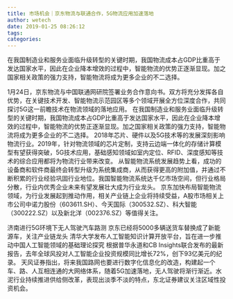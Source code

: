 ```yaml
---
title: 市场机会｜京东物流与联通合作，5G物流应用加速落地
author: wetech
date: 2019-01-25 08:26:12
tags: 
categories: 
---
```

在我国制造业和服务业面临升级转型的关键时期，我国物流成本占GDP比重高于发达国家水平，因此在企业降本增效的过程中，智能物流的优势正逐渐显现。加之国家相关政策的强力支持，智能物流将成为更多企业的不二选择。
<!-- more -->
1月24日，京东物流与中国联通网研院签署业务合作意向书。双方将充分发挥各自优势，在关键技术开发、智能物流示范园区等多个领域开展全方位深度合作，共同探讨5G这一前瞻技术在物流领域的落地应用。
在我国制造业和服务业面临升级转型的关键时期，我国物流成本占GDP比重高于发达国家水平，因此在企业降本增效的过程中，智能物流的优势正逐渐显现。加之国家相关政策的强力支持，智能物流将成为更多企业的不二选择。
2018年芯片、硬件以及5G技术等的发展深刻影响物流行业。2019年，针对物流领域的芯片定制，支持云边端一体化的存储计算模型有望获得突破，5G技术应用，基础感知领域如室内定位、RFID、深度感知等技术的综合应用都将为物流行业带来改变。
从智能物流系统发展趋势上看，成功的设备商和软件商最终会转型升级为系统集成商，从而获得更高的附加值，并通过不断积累的行业经验巩固行业地位。我国智能物流系统达千亿市场空间，但行业格局分散，行业内优秀企业未来有望发展壮大成为行业龙头。
京东加快布局智能物流领域，为行业发展起到推动作用，相关产业链上企业将持续受益，A股市场相关上市公司中诺力股份（603611.SH）、今天国际（300532.SZ）、科大智能（300222.SZ）以及新北洋（002376.SZ）等值得关注。
 
 
济南进行5G环境下无人驾驶汽车路测
京东已经将5000多辆送货车替换成了新能源车，关注产业链龙头
清华大学发布人工智能知识计算开放平台，旨在进一步推动中国人工智能领域的基础理论探究
根据普华永道和CB Insights联合发布的最新报告，去年全球风投对人工智能企业投资规模同比增长72%，创下93亿美元的纪录。
天风证券指出，将来我国路网也要进行数字化信息化的改造，构建起一个车、路、人互相连通的大网络体系，随着5G加速落地，无人驾驶将渐行渐近。水泥行业持续推进供给侧改革，表现出淡季不淡的特点，东北证券建议关注区域性投资机会。
